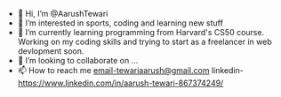 - 👋 Hi, I’m @AarushTewari
- 👀 I’m interested in sports, coding and learning new stuff
- 🌱 I’m currently learning programming from Harvard's CS50 course. Working on my coding skills and trying to start as a freelancer in web devlopment soon.
- 💞️ I’m looking to collaborate on ...
- 📫 How to reach me email-tewariaarush@gmail.com linkedin-https://www.linkedin.com/in/aarush-tewari-867374249/

<!---
AarushTewari/AarushTewari is a ✨ special ✨ repository because its `README.md` (this file) appears on your GitHub profile.
You can click the Preview link to take a look at your changes.
--->
